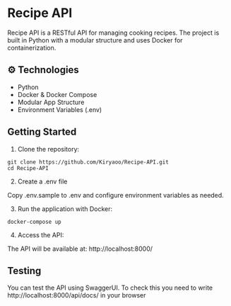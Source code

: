 # Recipe API

Recipe API is a RESTful API for managing cooking recipes. The project is built in Python with a modular structure and uses Docker for containerization.

## ⚙️ Technologies
- Python 
- Docker & Docker Compose
- Modular App Structure
- Environment Variables (.env)

## Getting Started

1. Clone the repository:
   
```
git clone https://github.com/Kiryaoo/Recipe-API.git
cd Recipe-API
```

2. Create a .env file

Copy .env.sample to .env and configure environment variables as needed.

3. Run the application with Docker:

```
docker-compose up
```

4. Access the API:
   
The API will be available at: http://localhost:8000/

##  Testing

You can test the API using SwaggerUI. To check this you need to write http://localhost:8000/api/docs/ in your browser
